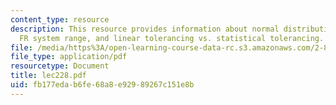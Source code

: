 ```yaml
---
content_type: resource
description: This resource provides information about normal distribution, multiple
  FR system range, and linear tolerancing vs. statistical tolerancing.
file: /media/https%3A/open-learning-course-data-rc.s3.amazonaws.com/2-882-system-design-and-analysis-based-on-ad-and-complexity-theories-spring-2005/fb177edab6fe68a8e92989267c151e8b_lec228.pdf
file_type: application/pdf
resourcetype: Document
title: lec228.pdf
uid: fb177eda-b6fe-68a8-e929-89267c151e8b
---
```

